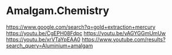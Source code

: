 # Amalgam.Chemistry
https://www.google.com/search?q=gold+extraction+mercury https://youtu.be/CgEPH08Fdpc https://youtu.be/yAGYGGmUmUw https://youtu.be/xrVTaYpEAA0 https://www.youtube.com/results?search_query=Aluminium+amalgam
